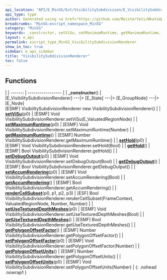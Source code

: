 ```yaml
---
api_location: "API/E_MinSG/Ext/VisibilitySubdivision/E_VisibilitySubdivisionRenderer.cpp:28:50"
api_type: type
author: Generated using <a href="https://github.com/MeisterYeti/WhatsUpDoc">WhatsUpDoc</a>
breadcrumbs: "MinSG:escript_namespace_MinSG"
category: "MinSG"
keywords: _constructor, setViSu, setMaximumRuntime, getMaximumRuntime, setHold, getHold, setDebugOutput, getDebugOutput, setAccumRendering, getAccumRendering, renderCellSubset, setUseTexturedDepthMeshes, getUseTexturedDepthMeshes, getPolygonOffsetFactor, setPolygonOffsetFactor, getPolygonOffsetUnits, setPolygonOffsetUnits
layout: e_api
permalink: escript_type_MinSG_VisibilitySubdivisionRenderer
show_in_toc: true
sidebar: e_api_sidebar
title: "VisibilitySubdivisionRenderer"
toc: false
---
```


## Functions

|
| ------: | ----------------- |
| **_constructor**() | [E_VisibilitySubdivisionRenderer] ---\|&gt; [E_State] ---\|&gt; [E_GroupNode] ---\|&gt; [E_Node]<br/>[ESMF] VisibilitySubdivisionRenderer new VisibilitySubdivisionRenderer() |
| **[setViSu](classMinSG_1_1VisibilitySubdivision_1_1VisibilitySubdivisionRenderer#classMinSG_1_1VisibilitySubdivision_1_1VisibilitySubdivisionRenderer_1a39a2a97c19631524b49c758628346517)**(p0) | [ESMF] Void VisibilitySubdivisionRenderer.setViSu(E_ValuatedRegionNode) |
| **[setMaximumRuntime](classMinSG_1_1VisibilitySubdivision_1_1VisibilitySubdivisionRenderer#classMinSG_1_1VisibilitySubdivision_1_1VisibilitySubdivisionRenderer_1ac6baf5415d24d35e626096ab6a203f2f)**(p0) | [ESMF] Void VisibilitySubdivisionRenderer.setMaximumRuntime(Number) |
| **[getMaximumRuntime](classMinSG_1_1VisibilitySubdivision_1_1VisibilitySubdivisionRenderer#classMinSG_1_1VisibilitySubdivision_1_1VisibilitySubdivisionRenderer_1a0f55057127069408cc5f028335d80271)**() | [ESMF] Number VisibilitySubdivisionRenderer.getMaximumRuntime() |
| **[setHold](classMinSG_1_1VisibilitySubdivision_1_1VisibilitySubdivisionRenderer#classMinSG_1_1VisibilitySubdivision_1_1VisibilitySubdivisionRenderer_1a8b08b0a4fd3bda075eafecb2e099f5b3)**(p0) | [ESMF] Void VisibilitySubdivisionRenderer.setHold(Bool) |
| **[getHold](classMinSG_1_1VisibilitySubdivision_1_1VisibilitySubdivisionRenderer#classMinSG_1_1VisibilitySubdivision_1_1VisibilitySubdivisionRenderer_1a6fbae97f71385ef01b0886da25e3e860)**() | [ESMF] Bool VisibilitySubdivisionRenderer.getHold() |
| **[setDebugOutput](classMinSG_1_1VisibilitySubdivision_1_1VisibilitySubdivisionRenderer#classMinSG_1_1VisibilitySubdivision_1_1VisibilitySubdivisionRenderer_1aaf627da79c4c740adef43823bbda9933)**(p0) | [ESMF] Void VisibilitySubdivisionRenderer.setDebugOutput(Bool) |
| **[getDebugOutput](classMinSG_1_1VisibilitySubdivision_1_1VisibilitySubdivisionRenderer#classMinSG_1_1VisibilitySubdivision_1_1VisibilitySubdivisionRenderer_1a5a7e7bdfafb4f28beb8579e056dbb324)**() | [ESMF] Bool VisibilitySubdivisionRenderer.getDebugOutput() |
| **[setAccumRendering](classMinSG_1_1VisibilitySubdivision_1_1VisibilitySubdivisionRenderer#classMinSG_1_1VisibilitySubdivision_1_1VisibilitySubdivisionRenderer_1a0cb92e6a30880f31544371f1423af160)**(p0) | [ESMF] Void VisibilitySubdivisionRenderer.setAccumRendering(Bool) |
| **[getAccumRendering](classMinSG_1_1VisibilitySubdivision_1_1VisibilitySubdivisionRenderer#classMinSG_1_1VisibilitySubdivision_1_1VisibilitySubdivisionRenderer_1ac1c176ceaf8a52613323422ab841bc3e)**() | [ESMF] Bool VisibilitySubdivisionRenderer.getAccumRendering() |
| **[renderCellSubset](classMinSG_1_1VisibilitySubdivision_1_1VisibilitySubdivisionRenderer#classMinSG_1_1VisibilitySubdivision_1_1VisibilitySubdivisionRenderer_1aed021831318bfebbb607852f91acfc41)**(p0, p1, p2, p3) | [ESF] Bool VisibilitySubdivisionRenderer.renderCellSubset(FrameContext, ValuatedRegionNode, Number, Number) |
| **[setUseTexturedDepthMeshes](classMinSG_1_1VisibilitySubdivision_1_1VisibilitySubdivisionRenderer#classMinSG_1_1VisibilitySubdivision_1_1VisibilitySubdivisionRenderer_1ab02ce5adaaba4f03233b817c6cdbc606)**(p0) | [ESMF] Void VisibilitySubdivisionRenderer.setUseTexturedDepthMeshes(Bool) |
| **[getUseTexturedDepthMeshes](classMinSG_1_1VisibilitySubdivision_1_1VisibilitySubdivisionRenderer#classMinSG_1_1VisibilitySubdivision_1_1VisibilitySubdivisionRenderer_1aabe847366d740cb6434eee1df6db92ee)**() | [ESMF] Bool VisibilitySubdivisionRenderer.getUseTexturedDepthMeshes() |
| **[getPolygonOffsetFactor](classMinSG_1_1VisibilitySubdivision_1_1VisibilitySubdivisionRenderer#classMinSG_1_1VisibilitySubdivision_1_1VisibilitySubdivisionRenderer_1a2a2aa5ef83750304a771ca5e3fa7c613)**() | [ESMF] Number VisibilitySubdivisionRenderer.getPolygonOffsetFactor() |
| **[setPolygonOffsetFactor](classMinSG_1_1VisibilitySubdivision_1_1VisibilitySubdivisionRenderer#classMinSG_1_1VisibilitySubdivision_1_1VisibilitySubdivisionRenderer_1af9e954cf10b54a231a5c29fc7b1d31e2)**(p0) | [ESMF] Void VisibilitySubdivisionRenderer.setPolygonOffsetFactor(Number) |
| **[getPolygonOffsetUnits](classMinSG_1_1VisibilitySubdivision_1_1VisibilitySubdivisionRenderer#classMinSG_1_1VisibilitySubdivision_1_1VisibilitySubdivisionRenderer_1ad4b35ad0256d7177a426fb46b577ced1)**() | [ESMF] Number VisibilitySubdivisionRenderer.getPolygonOffsetUnits() |
| **[setPolygonOffsetUnits](classMinSG_1_1VisibilitySubdivision_1_1VisibilitySubdivisionRenderer#classMinSG_1_1VisibilitySubdivision_1_1VisibilitySubdivisionRenderer_1a784607a38d132e605e72e1f568603d7d)**(p0) | [ESMF] Void VisibilitySubdivisionRenderer.setPolygonOffsetUnits(Number) |
{: .nohead .nowrap1 }
